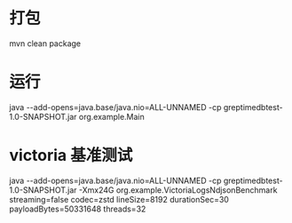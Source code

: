 # 打包
mvn clean package

# 运行
java --add-opens=java.base/java.nio=ALL-UNNAMED -cp greptimedbtest-1.0-SNAPSHOT.jar org.example.Main

# victoria 基准测试
java --add-opens=java.base/java.nio=ALL-UNNAMED -cp greptimedbtest-1.0-SNAPSHOT.jar -Xmx24G org.example.VictoriaLogsNdjsonBenchmark streaming=false codec=zstd  lineSize=8192 durationSec=30 payloadBytes=50331648 threads=32